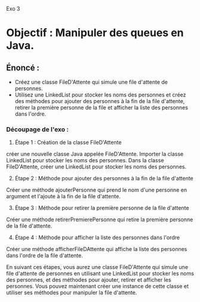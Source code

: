 Exo 3

# Objectif : Manipuler des queues en Java.

## Énoncé :
- Créez une classe FileD'Attente qui simule une file d'attente de personnes. 
- Utilisez une LinkedList pour stocker les noms des personnes et créez des méthodes pour ajouter des personnes à la fin de la file d'attente, retirer la première personne de la file et afficher la liste des personnes dans l'ordre.

### Découpage de l'exo :

1. Étape 1 : Création de la classe FileD'Attente

créer une nouvelle classe Java appelée FileD'Attente.
Importer la classe LinkedList pour stocker les noms des personnes.
Dans la classe FileD'Attente, créer une LinkedList pour stocker les noms des personnes.

2. Étape 2 : Méthode pour ajouter des personnes à la fin de la file d'attente

Créer une méthode ajouterPersonne qui prend le nom d'une personne en argument et l'ajoute à la fin de la file d'attente.

3. Étape 3 : Méthode pour retirer la première personne de la file d'attente

Créer une méthode retirerPremierePersonne qui retire la première personne de la file d'attente.

4. Étape 4 : Méthode pour afficher la liste des personnes dans l'ordre

Créer une méthode afficherFileDAttente qui affiche la liste des personnes dans l'ordre de la file d'attente.

En suivant ces étapes, vous aurez une classe FileD'Attente qui simule une file d'attente de personnes en utilisant une LinkedList pour stocker les noms des personnes, et des méthodes pour ajouter, retirer et afficher les personnes. Vous pouvez maintenant créer une instance de cette classe et utiliser ses méthodes pour manipuler la file d'attente.






